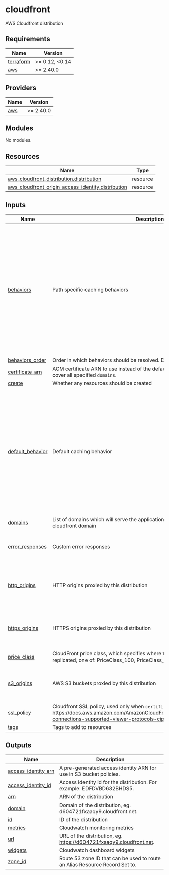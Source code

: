 # cloudfront

AWS Cloudfront distribution

<!-- prettier-ignore-start -->
<!-- BEGIN_TF_DOCS -->
## Requirements

| Name | Version |
|------|---------|
| <a name="requirement_terraform"></a> [terraform](#requirement\_terraform) | >= 0.12, <0.14 |
| <a name="requirement_aws"></a> [aws](#requirement\_aws) | >= 2.40.0 |

## Providers

| Name | Version |
|------|---------|
| <a name="provider_aws"></a> [aws](#provider\_aws) | >= 2.40.0 |

## Modules

No modules.

## Resources

| Name | Type |
|------|------|
| [aws_cloudfront_distribution.distribution](https://registry.terraform.io/providers/hashicorp/aws/latest/docs/resources/cloudfront_distribution) | resource |
| [aws_cloudfront_origin_access_identity.distribution](https://registry.terraform.io/providers/hashicorp/aws/latest/docs/resources/cloudfront_origin_access_identity) | resource |

## Inputs

| Name | Description | Type | Default | Required |
|------|-------------|------|---------|:--------:|
| <a name="input_behaviors"></a> [behaviors](#input\_behaviors) | Path specific caching behaviors | <pre>map(object({<br>    path            = string<br>    allowed_methods = list(string)<br><br>    cached_methods    = list(string)<br>    cached_headers    = list(string)<br>    cached_cookies    = list(string)<br>    cached_query_keys = list(string)<br><br>    origin_id     = string<br>    compress      = bool<br>    forward_query = bool<br><br>    viewer_request_lambda  = object({ arn = string, include_body = bool })<br>    origin_request_lambda  = object({ arn = string, include_body = bool })<br>    origin_response_lambda = object({ arn = string })<br>    viewer_response_lambda = object({ arn = string })<br>  }))</pre> | `{}` | no |
| <a name="input_behaviors_order"></a> [behaviors\_order](#input\_behaviors\_order) | Order in which behaviors should be resolved. Defaults to behaviors map order. | `list(string)` | `null` | no |
| <a name="input_certificate_arn"></a> [certificate\_arn](#input\_certificate\_arn) | ACM certificate ARN to use instead of the default cloudfront certificate. Has to cover all specified `domains`. | `string` | `null` | no |
| <a name="input_create"></a> [create](#input\_create) | Whether any resources should be created | `bool` | `true` | no |
| <a name="input_default_behavior"></a> [default\_behavior](#input\_default\_behavior) | Default caching behavior | <pre>object({<br>    allowed_methods = list(string)<br><br>    cached_methods    = list(string)<br>    cached_headers    = list(string)<br>    cached_cookies    = list(string)<br>    cached_query_keys = list(string)<br><br>    origin_id     = string<br>    compress      = bool<br>    forward_query = bool<br><br>    viewer_request_lambda  = object({ arn = string, include_body = bool })<br>    origin_request_lambda  = object({ arn = string, include_body = bool })<br>    origin_response_lambda = object({ arn = string })<br>    viewer_response_lambda = object({ arn = string })<br>  })</pre> | n/a | yes |
| <a name="input_domains"></a> [domains](#input\_domains) | List of domains which will serve the application. If empty, will use the default cloudfront domain | `list(string)` | `[]` | no |
| <a name="input_error_responses"></a> [error\_responses](#input\_error\_responses) | Custom error responses | <pre>map(object({<br>    response_code = number<br>    response_path = string<br>  }))</pre> | `{}` | no |
| <a name="input_http_origins"></a> [http\_origins](#input\_http\_origins) | HTTP origins proxied by this distribution | <pre>map(object({<br>    domain  = string<br>    path    = string<br>    headers = map(string)<br>    port    = number<br>  }))</pre> | `{}` | no |
| <a name="input_https_origins"></a> [https\_origins](#input\_https\_origins) | HTTPS origins proxied by this distribution | <pre>map(object({<br>    domain  = string<br>    path    = string<br>    headers = map(string)<br>    port    = number<br>  }))</pre> | `{}` | no |
| <a name="input_price_class"></a> [price\_class](#input\_price\_class) | CloudFront price class, which specifies where the distribution should be replicated, one of: PriceClass\_100, PriceClass\_200, PriceClass\_All | `string` | `"PriceClass_100"` | no |
| <a name="input_s3_origins"></a> [s3\_origins](#input\_s3\_origins) | AWS S3 buckets proxied by this distribution | <pre>map(object({<br>    domain  = string<br>    path    = string<br>    headers = map(string)<br>  }))</pre> | `{}` | no |
| <a name="input_ssl_policy"></a> [ssl\_policy](#input\_ssl\_policy) | Cloudfront SSL policy, used only when `certificate_arn` is provided. See https://docs.aws.amazon.com/AmazonCloudFront/latest/DeveloperGuide/secure-connections-supported-viewer-protocols-ciphers.html | `string` | `"TLSv1.2_2019"` | no |
| <a name="input_tags"></a> [tags](#input\_tags) | Tags to add to resources | `map(string)` | `{}` | no |

## Outputs

| Name | Description |
|------|-------------|
| <a name="output_access_identity_arn"></a> [access\_identity\_arn](#output\_access\_identity\_arn) | A pre-generated access identity ARN for use in S3 bucket policies. |
| <a name="output_access_identity_id"></a> [access\_identity\_id](#output\_access\_identity\_id) | Access identity id for the distribution. For example: EDFDVBD632BHDS5. |
| <a name="output_arn"></a> [arn](#output\_arn) | ARN of the distribution |
| <a name="output_domain"></a> [domain](#output\_domain) | Domain of the distribution, eg. d604721fxaaqy9.cloudfront.net. |
| <a name="output_id"></a> [id](#output\_id) | ID of the distribution |
| <a name="output_metrics"></a> [metrics](#output\_metrics) | Cloudwatch monitoring metrics |
| <a name="output_url"></a> [url](#output\_url) | URL of the distribution, eg. https://d604721fxaaqy9.cloudfront.net. |
| <a name="output_widgets"></a> [widgets](#output\_widgets) | Cloudwatch dashboard widgets |
| <a name="output_zone_id"></a> [zone\_id](#output\_zone\_id) | Route 53 zone ID that can be used to route an Alias Resource Record Set to. |
<!-- END_TF_DOCS -->
<!-- prettier-ignore-end -->
